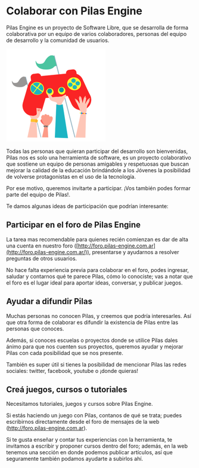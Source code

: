 # Colaborar con Pilas Engine

Pilas Engine es un proyecto de Software Libre, que se desarrolla de forma colaborativa por un equipo de varios colaboradores, personas del equipo de desarrollo y la comunidad de usuarios.

![olabor](assets/colabora.png)

Todas las personas que quieran participar del desarrollo son bienvenidas, Pilas nos es solo una herramienta de software, es un proyecto colaborativo que sostiene un equipo de personas amigables y respetuosas que buscan mejorar la calidad de la educación brindándole a los Jóvenes la posibilidad de volverse protagonistas en el uso de la tecnología.

Por ese motivo, queremos invitarte a participar. ¡Vos también podes formar parte del equipo de Pilas!.

Te damos algunas ideas de participación que podrían interesante:

## Participar en el foro de Pilas Engine

La tarea mas recomendable para quienes recién comienzan es dar de alta una cuenta en nuestro foro ([http://foro.pilas-engine.com.ar](http://foro.pilas-engine.com.ar/)), presentarse y ayudarnos a resolver preguntas de otros usuarios.

No hace falta experiencia previa para colaborar en el foro, podes ingresar, saludar y contarnos qué te parece Pilas, cómo lo conociste; vas a notar que el foro es el lugar ideal para aportar ideas, conversar, y publicar juegos.

## Ayudar a difundir Pilas

Muchas personas no conocen Pilas, y creemos que podría interesarles. Así que otra forma de colaborar es difundir la existencia de Pilas entre las personas que conoces.

Además, si conoces escuelas o proyectos donde se utilice Pilas dales ánimo para que nos cuenten sus proyectos, queremos ayudar y mejorar Pilas con cada posibilidad que se nos presente.

También es super útil si tienes la posibilidad de mencionar Pilas las redes sociales: twitter, facebook, youtube o ¡donde quieras!

## Creá juegos, cursos o tutoriales

Necesitamos tutoriales, juegos y cursos sobre Pilas Engine.

Si estás haciendo un juego con Pilas, contanos de qué se trata; puedes escribirnos directamente desde el foro de mensajes de la web (http://foro.pilas-engine.com.ar).

Si te gusta enseñar y contar tus experiencias con la herramienta, te invitamos a escribir y proponer cursos dentro del foro; además, en la web tenemos una sección en donde podemos publicar artículos, así que seguramente también podamos ayudarte a subirlos ahí.